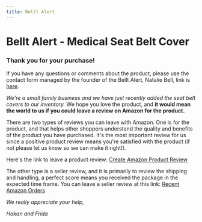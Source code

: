```yaml
---
title: Bellt Alert
---
```

# Bellt Alert - Medical Seat Belt Cover

### Thank you for your purchase!

If you have any questions or comments about the product, please use the contact form managed by the founder of the Bellt Alert, Natalie Bell, link is [here](https://personalisedbynat.com/pages/contact-us).

*We're a small family business and we have just recently added the seat belt covers to our inventory.* We hope you love the product, and **it would mean the world to us if you could leave a review on Amazon for the product.**

There are two types of reviews you can leave with Amazon. One is for the product, and that helps other shoppers understand the quality and benefits of the product you have purchased. It's the most important review for us since a positive product review means you're satisfied with the product (if not please let us know so we can make it right!).

Here's the link to leave a product review: [Create Amazon Product Review](https://www.amazon.com/review/create-review/listing)


The other type is a seller review, and it is primarily to review the shipping and handling, a perfect score means you received the package in the expected time frame.
You can leave a seller review at this link: [Recent Amazon Orders](https://www.amazon.com/gp/css/order-history)

*We really appreciate your help,*

*Hakan and Frida*
